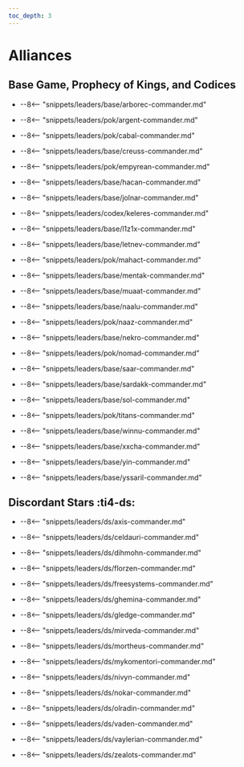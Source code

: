 ```yaml
---
toc_depth: 3
---
```


# Alliances

## Base Game, Prophecy of Kings, and Codices

<div class="grid cards" markdown>
<div class="grid cards" markdown>

-   
    --8<-- "snippets/leaders/base/arborec-commander.md"

</div>
<div class="grid cards" markdown>

-   
    --8<-- "snippets/leaders/pok/argent-commander.md"

</div>
<div class="grid cards" markdown>

-   
    --8<-- "snippets/leaders/pok/cabal-commander.md"

</div>
<div class="grid cards" markdown>

-   
    --8<-- "snippets/leaders/base/creuss-commander.md"

</div>
<div class="grid cards" markdown>

-   
    --8<-- "snippets/leaders/pok/empyrean-commander.md"

</div>
<div class="grid cards" markdown>

-   
    --8<-- "snippets/leaders/base/hacan-commander.md"

</div>
<div class="grid cards" markdown>

-   
    --8<-- "snippets/leaders/base/jolnar-commander.md"

</div>
<div class="grid cards" markdown>

-   
    --8<-- "snippets/leaders/codex/keleres-commander.md"

</div>
<div class="grid cards" markdown>

-   
    --8<-- "snippets/leaders/base/l1z1x-commander.md"

</div>
<div class="grid cards" markdown>

-   
    --8<-- "snippets/leaders/base/letnev-commander.md"

</div>
<div class="grid cards" markdown>

-   
    --8<-- "snippets/leaders/pok/mahact-commander.md"

</div>
<div class="grid cards" markdown>

-   
    --8<-- "snippets/leaders/base/mentak-commander.md"

</div>
<div class="grid cards" markdown>

-   
    --8<-- "snippets/leaders/base/muaat-commander.md"

</div>
<div class="grid cards" markdown>

-   
    --8<-- "snippets/leaders/base/naalu-commander.md"

</div>
<div class="grid cards" markdown>

-   
    --8<-- "snippets/leaders/pok/naaz-commander.md"

</div>
<div class="grid cards" markdown>

-   
    --8<-- "snippets/leaders/base/nekro-commander.md"

</div>
<div class="grid cards" markdown>

-   
    --8<-- "snippets/leaders/pok/nomad-commander.md"

</div>
<div class="grid cards" markdown>

-   
    --8<-- "snippets/leaders/base/saar-commander.md"

</div>
<div class="grid cards" markdown>

-   
    --8<-- "snippets/leaders/base/sardakk-commander.md"

</div>
<div class="grid cards" markdown>

-   
    --8<-- "snippets/leaders/base/sol-commander.md"

</div>
<div class="grid cards" markdown>

-   
    --8<-- "snippets/leaders/pok/titans-commander.md"

</div>
<div class="grid cards" markdown>

-   
    --8<-- "snippets/leaders/base/winnu-commander.md"

</div>
<div class="grid cards" markdown>

-   
    --8<-- "snippets/leaders/base/xxcha-commander.md"

</div>
<div class="grid cards" markdown>

-   
    --8<-- "snippets/leaders/base/yin-commander.md"

</div>
<div class="grid cards" markdown>

-   
    --8<-- "snippets/leaders/base/yssaril-commander.md"

</div>
</div>

## Discordant Stars :ti4-ds:

<div class="grid cards" markdown>
<div class="grid cards" markdown>

-   
    --8<-- "snippets/leaders/ds/axis-commander.md"

</div>
<div class="grid cards" markdown>

-   
    --8<-- "snippets/leaders/ds/celdauri-commander.md"

</div>
<div class="grid cards" markdown>

-   
    --8<-- "snippets/leaders/ds/dihmohn-commander.md"

</div>
<div class="grid cards" markdown>

-   
    --8<-- "snippets/leaders/ds/florzen-commander.md"

</div>
<div class="grid cards" markdown>

-   
    --8<-- "snippets/leaders/ds/freesystems-commander.md"

</div>
<div class="grid cards" markdown>

-   
    --8<-- "snippets/leaders/ds/ghemina-commander.md"

</div>
<div class="grid cards" markdown>

-   
    --8<-- "snippets/leaders/ds/gledge-commander.md"

</div>
<div class="grid cards" markdown>

-   
    --8<-- "snippets/leaders/ds/mirveda-commander.md"

</div>
<div class="grid cards" markdown>

-   
    --8<-- "snippets/leaders/ds/mortheus-commander.md"

</div>
<div class="grid cards" markdown>

-   
    --8<-- "snippets/leaders/ds/mykomentori-commander.md"

</div>
<div class="grid cards" markdown>

-   
    --8<-- "snippets/leaders/ds/nivyn-commander.md"

</div>
<div class="grid cards" markdown>

-   
    --8<-- "snippets/leaders/ds/nokar-commander.md"

</div>
<div class="grid cards" markdown>

-   
    --8<-- "snippets/leaders/ds/olradin-commander.md"

</div>
<div class="grid cards" markdown>

-   
    --8<-- "snippets/leaders/ds/vaden-commander.md"

</div>
<div class="grid cards" markdown>

-   
    --8<-- "snippets/leaders/ds/vaylerian-commander.md"

</div>
<div class="grid cards" markdown>

-   
    --8<-- "snippets/leaders/ds/zealots-commander.md"

</div>
</div>
